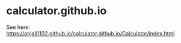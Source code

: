 # calculator.github.io
See here: https://anjali1102.github.io/calculator.github.io/Calculator/index.html
